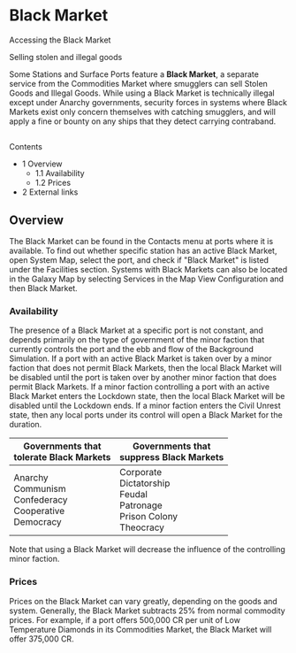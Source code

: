 # Black Market
Accessing the Black Market
 		 	 
 	 	 	 		 			 		 		 		 			
Selling stolen and illegal goods
 		 	 

Some Stations and Surface Ports feature a **Black Market**, a separate service from the Commodities Market where smugglers can sell Stolen Goods and Illegal Goods. While using a Black Market is technically illegal except under Anarchy governments, security forces in systems where Black Markets exist only concern themselves with catching smugglers, and will apply a fine or bounty on any ships that they detect carrying contraband.

## 

Contents

- 1 Overview
    - 1.1 Availability
    - 1.2 Prices
- 2 External links

## Overview

The Black Market can be found in the Contacts menu at ports where it is available. To find out whether specific station has an active Black Market, open System Map, select the port, and check if "Black Market" is listed under the Facilities section. Systems with Black Markets can also be located in the Galaxy Map by selecting Services in the Map View Configuration and then Black Market.

### Availability

The presence of a Black Market at a specific port is not constant, and depends primarily on the type of government of the minor faction that currently controls the port and the ebb and flow of the Background Simulation. If a port with an active Black Market is taken over by a minor faction that does not permit Black Markets, then the local Black Market will be disabled until the port is taken over by another minor faction that does permit Black Markets. If a minor faction controlling a port with an active Black Market enters the Lockdown state, then the local Black Market will be disabled until the Lockdown ends. If a minor faction enters the Civil Unrest state, then any local ports under its control will open a Black Market for the duration.

| Governments that<br>tolerate Black Markets | Governments that<br>suppress Black Markets |
| --- | --- |
| Anarchy<br>Communism<br>Confederacy<br>Cooperative<br>Democracy | Corporate<br>Dictatorship<br>Feudal<br>Patronage<br>Prison Colony<br>Theocracy |

Note that using a Black Market will decrease the influence of the controlling minor faction.

### Prices

Prices on the Black Market can vary greatly, depending on the goods and system. Generally, the Black Market subtracts 25% from normal commodity prices. For example, if a port offers 500,000 CR per unit of Low Temperature Diamonds in its Commodities Market, the Black Market will offer 375,000 CR.